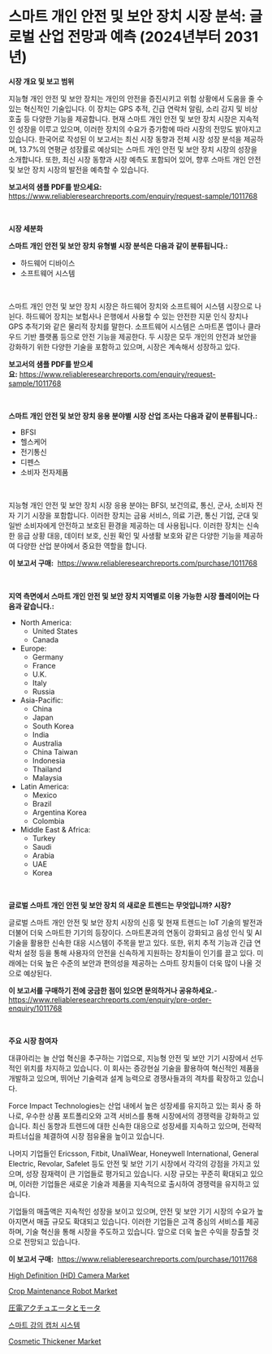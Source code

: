 <p><h1>스마트 개인 안전 및 보안 장치 시장 분석: 글로벌 산업 전망과 예측 (2024년부터 2031년)</h1></p><p><strong>시장 개요 및 보고 범위</strong></p>
<p><p>지능형 개인 안전 및 보안 장치는 개인의 안전을 증진시키고 위험 상황에서 도움을 줄 수 있는 혁신적인 기술입니다. 이 장치는 GPS 추적, 긴급 연락처 알림, 소리 감지 및 비상 호출 등 다양한 기능을 제공합니다. 현재 스마트 개인 안전 및 보안 장치 시장은 지속적인 성장을 이루고 있으며, 이러한 장치의 수요가 증가함에 따라 시장의 전망도 밝아지고 있습니다. 한국어로 작성된 이 보고서는 최신 시장 동향과 전체 시장 성장 분석을 제공하며, 13.7%의 연평균 성장률로 예상되는 스마트 개인 안전 및 보안 장치 시장의 성장을 소개합니다. 또한, 최신 시장 동향과 시장 예측도 포함되어 있어, 향후 스마트 개인 안전 및 보안 장치 시장의 발전을 예측할 수 있습니다.</p></p>
<p><strong>보고서의 샘플 PDF를 받으세요:</strong> <a href="https://www.reliableresearchreports.com/enquiry/request-sample/1011768">https://www.reliableresearchreports.com/enquiry/request-sample/1011768</a></p>
<p>&nbsp;</p>
<p><strong>시장 세분화</strong></p>
<p><strong>스마트 개인 안전 및 보안 장치 유형별 시장 분석은 다음과 같이 분류됩니다.:</strong></p>
<p><ul><li>하드웨어 디바이스</li><li>소프트웨어 시스템</li></ul></p>
<p>&nbsp;</p>
<p><p>스마트 개인 안전 및 보안 장치 시장은 하드웨어 장치와 소프트웨어 시스템 시장으로 나뉜다. 하드웨어 장치는 보험사나 은행에서 사용할 수 있는 안전한 지문 인식 장치나 GPS 추적기와 같은 물리적 장치를 말한다. 소프트웨어 시스템은 스마트폰 앱이나 클라우드 기반 플랫폼 등으로 안전 기능을 제공한다. 두 시장은 모두 개인의 안전과 보안을 강화하기 위한 다양한 기술을 포함하고 있으며, 시장은 계속해서 성장하고 있다.</p></p>
<p><strong>보고서의 샘플 PDF를 받으세요:</strong>&nbsp;<a href="https://www.reliableresearchreports.com/enquiry/request-sample/1011768">https://www.reliableresearchreports.com/enquiry/request-sample/1011768</a></p>
<p>&nbsp;</p>
<p><strong> 스마트 개인 안전 및 보안 장치 응용 분야별 시장 산업 조사는 다음과 같이 분류됩니다.:</strong></p>
<p><ul><li>BFSI</li><li>헬스케어</li><li>전기통신</li><li>디펜스</li><li>소비자 전자제품</li></ul></p>
<p>&nbsp;</p>
<p><p>지능형 개인 안전 및 보안 장치 시장 응용 분야는 BFSI, 보건의료, 통신, 군사, 소비자 전자 기기 시장을 포함합니다. 이러한 장치는 금융 서비스, 의료 기관, 통신 기업, 군대 및 일반 소비자에게 안전하고 보호된 환경을 제공하는 데 사용됩니다. 이러한 장치는 신속한 응급 상황 대응, 데이터 보호, 신원 확인 및 사생활 보호와 같은 다양한 기능을 제공하여 다양한 산업 분야에서 중요한 역할을 합니다.</p></p>
<p><strong>이 보고서 구매:</strong>&nbsp; <a href="https://www.reliableresearchreports.com/purchase/1011768">https://www.reliableresearchreports.com/purchase/1011768</a></p>
<p>&nbsp;</p>
<p><strong>지역 측면에서 스마트 개인 안전 및 보안 장치 지역별로 이용 가능한 시장 플레이어는 다음과 같습니다.:</strong></p>
<p><ul>
    <li>
        North America:
        <ul>
            <li>United States</li>
            <li>Canada</li>
        </ul>
    </li>
    <li>
        Europe:
        <ul>
            <li>Germany</li>
            <li>France</li>
            <li>U.K.</li>
            <li>Italy</li>
            <li>Russia</li>
        </ul>
    </li>
    <li>
        Asia-Pacific:
        <ul>
            <li>China</li>
            <li>Japan</li>
            <li>South Korea</li>
            <li>India</li>
            <li>Australia</li>
            <li>China Taiwan</li>
            <li>Indonesia</li>
            <li>Thailand</li>
            <li>Malaysia</li>
        </ul>
    </li>
    <li>
        Latin America:
        <ul>
            <li>Mexico</li>
            <li>Brazil</li>
            <li>Argentina Korea</li>
            <li>Colombia</li>
        </ul>
    </li>
    <li>
        Middle East & Africa:
        <ul>
            <li>Turkey</li>
            <li>Saudi</li>
            <li>Arabia</li>
            <li>UAE</li>
            <li>Korea</li>
        </ul>
    </li>
    </ul></p>
<p>&nbsp;</p>
<p><strong>글로벌 스마트 개인 안전 및 보안 장치 의 새로운 트렌드는 무엇입니까? 시장?</strong></p>
<p><p>글로벌 스마트 개인 안전 및 보안 장치 시장의 신흥 및 현재 트렌드는 IoT 기술의 발전과 더불어 더욱 스마트한 기기의 등장이다. 스마트폰과의 연동이 강화되고 음성 인식 및 AI 기술을 활용한 신속한 대응 시스템이 주목을 받고 있다. 또한, 위치 추적 기능과 긴급 연락처 설정 등을 통해 사용자의 안전을 신속하게 지원하는 장치들이 인기를 끌고 있다. 미래에는 더욱 높은 수준의 보안과 편의성을 제공하는 스마트 장치들이 더욱 많이 나올 것으로 예상된다.</p></p>
<p><strong>이 보고서를 구매하기 전에 궁금한 점이 있으면 문의하거나 공유하세요.</strong>- <a href="https://www.reliableresearchreports.com/enquiry/pre-order-enquiry/1011768">https://www.reliableresearchreports.com/enquiry/pre-order-enquiry/1011768</a></p>
<p>&nbsp;</p>
<p><strong>주요 시장 참여자</strong></p>
<p><p>대큐아리는 늘 산업 혁신을 추구하는 기업으로, 지능형 안전 및 보안 기기 시장에서 선두적인 위치를 차지하고 있습니다. 이 회사는 증강현실 기술을 활용하여 혁신적인 제품을 개발하고 있으며, 뛰어난 기술력과 설계 능력으로 경쟁사들과의 격차를 확장하고 있습니다.</p><p>Force Impact Technologies는 산업 내에서 높은 성장세를 유지하고 있는 회사 중 하나로, 우수한 상품 포트폴리오와 고객 서비스를 통해 시장에서의 경쟁력을 강화하고 있습니다. 최신 동향과 트렌드에 대한 신속한 대응으로 성장세를 지속하고 있으며, 전략적 파트너십을 체결하여 시장 점유율을 높이고 있습니다.</p><p>나머지 기업들인 Ericsson, Fitbit, UnaliWear, Honeywell International, General Electric, Revolar, Safelet 등도 안전 및 보안 기기 시장에서 각각의 강점을 가지고 있으며, 성장 잠재력이 큰 기업들로 평가되고 있습니다. 시장 규모는 꾸준히 확대되고 있으며, 이러한 기업들은 새로운 기술과 제품을 지속적으로 출시하여 경쟁력을 유지하고 있습니다.</p><p>기업들의 매출액은 지속적인 성장을 보이고 있으며, 안전 및 보안 기기 시장의 수요가 높아지면서 매출 규모도 확대되고 있습니다. 이러한 기업들은 고객 중심의 서비스를 제공하며, 기술 혁신을 통해 시장을 주도하고 있습니다. 앞으로 더욱 높은 수익을 창출할 것으로 전망되고 있습니다.</p></p>
<p><strong>이 보고서 구매:</strong>&nbsp;&nbsp;<a href="https://www.reliableresearchreports.com/purchase/1011768">https://www.reliableresearchreports.com/purchase/1011768</a></p>
<p><p><a href="https://issuu.com/reportprime-2/docs/high-definition-hd-camera-market-size-2030.pptx">High Definition (HD) Camera Market</a></p><p><a href="https://issuu.com/reportprime-2/docs/crop-maintenance-robot-market-size-2030.pptx">Crop Maintenance Robot Market</a></p><p><a href="https://github.com/nxboeu02965442/Market-Research-Report-List-1/blob/main/5141078192785.md">圧電アクチュエータとモータ</a></p><p><a href="https://github.com/mpodehpw07370073/Market-Research-Report-List-1/blob/main/1317936192510.md">스마트 강의 캡처 시스템</a></p><p><a href="https://github.com/FassouRP/Market-Research-Report-List-3/blob/main/cosmetic-thickener-market.md">Cosmetic Thickener Market</a></p></p>
